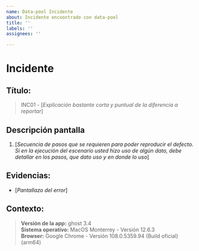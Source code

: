 ```yaml
---
name: Data-pool Incidente
about: Incidente encoontrado con data-pool
title: ''
labels: ''
assignees: ''

---
```


# Incidente
## Título:
> INC01 - [_Explicación bastante corta y puntual de la diferencia a reportar_]
## Descripción pantalla
1. [_Secuencia de pasos que se requieren para poder reproducir el defecto. Si en la ejecución del escenario usted hizo uso de algún dato, debe detallar en los pasos, que dato uso y en donde lo uso_]
## Evidencias:
* [_Pantallazo del error_]
## Contexto:
> **Versión de la app:** ghost 3.4<br>
> **Sistema operativo:** MacOS Monterrey - Versión 12.6.3 <br>
> **Browser:** Google Chrome - Versión 108.0.5359.94 (Build oficial) (arm64)

